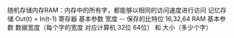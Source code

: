 随机存储内存RAM：内存中的所有字，都能够以相同的访问速度进行访问
记忆存储 Out(t) = In(t-1)
寄存器 基本参数 宽度 -- 保存的比特位 16,32,64
RAM    基本参数 数据宽度（每个字的宽度 对应计算机 32位 64位） 和 大小（多少个字） 

